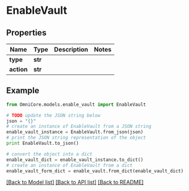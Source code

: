 # EnableVault


## Properties
Name | Type | Description | Notes
------------ | ------------- | ------------- | -------------
**type** | **str** |  | 
**action** | **str** |  | 

## Example

```python
from OmniCore.models.enable_vault import EnableVault

# TODO update the JSON string below
json = "{}"
# create an instance of EnableVault from a JSON string
enable_vault_instance = EnableVault.from_json(json)
# print the JSON string representation of the object
print EnableVault.to_json()

# convert the object into a dict
enable_vault_dict = enable_vault_instance.to_dict()
# create an instance of EnableVault from a dict
enable_vault_form_dict = enable_vault.from_dict(enable_vault_dict)
```
[[Back to Model list]](../README.md#documentation-for-models) [[Back to API list]](../README.md#documentation-for-api-endpoints) [[Back to README]](../README.md)


